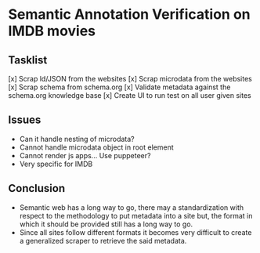 # Semantic Annotation Verification on IMDB movies

## Tasklist

[x] Scrap ld/JSON from the websites
[x] Scrap microdata from the websites
[x] Scrap schema from schema.org
[x] Validate metadata against the schema.org knowledge base
[x] Create UI to run test on all user given sites

## Issues

- Can it handle nesting of microdata?
- Cannot handle microdata object in root element
- Cannot render js apps... Use puppeteer?
- Very specific for IMDB

## Conclusion

- Semantic web has a long way to go, there may a standardization with respect to the methodology to put metadata into a site but, the format in which it should be provided still has a long way to go.
- Since all sites follow different formats it becomes very difficult to create a generalized scraper to retrieve the said metadata.

